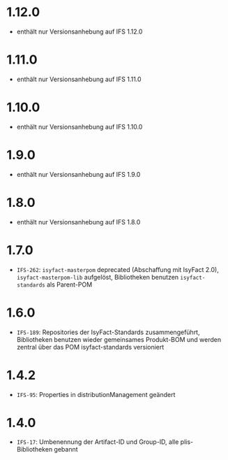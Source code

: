 # 1.12.0
- enthält nur Versionsanhebung auf IFS 1.12.0

# 1.11.0
- enthält nur Versionsanhebung auf IFS 1.11.0

# 1.10.0
- enthält nur Versionsanhebung auf IFS 1.10.0

# 1.9.0
- enthält nur Versionsanhebung auf IFS 1.9.0

# 1.8.0
- enthält nur Versionsanhebung auf IFS 1.8.0

# 1.7.0
- `IFS-262`: `isyfact-masterpom` deprecated (Abschaffung mit IsyFact 2.0), `isyfact-masterpom-lib` aufgelöst, Bibliotheken benutzen `isyfact-standards` als Parent-POM

# 1.6.0
- `IFS-189`: Repositories der IsyFact-Standards zusammengeführt, Bibliotheken benutzen wieder gemeinsames Produkt-BOM und werden zentral über das POM isyfact-standards versioniert

# 1.4.2
- `IFS-95`: Properties in distributionManagement geändert

# 1.4.0
- `IFS-17`: Umbenennung der Artifact-ID und Group-ID, alle plis-Bibliotheken gebannt
